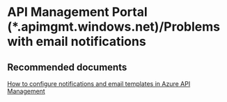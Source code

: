 <properties
	pageTitle="API Management Portal (*.apimgmt.windows.net)/Problems with email notifications"
	description="API Management Portal (*.apimgmt.windows.net)/	Problems with email notifications"
	service="API Management Service"
	resource=""
	authors="shrahman"
	displayOrder=""
	selfHelpType="generic"
	supportTopicIds="32318311"
	resourceTags=""
	productPesIds="15551"
	cloudEnvironments="public"
/>

# API Management Portal (*.apimgmt.windows.net)/Problems with email notifications


## **Recommended documents**
[How to configure notifications and email templates in Azure API Management](https://docs.microsoft.com/azure/api-management/api-management-howto-configure-notifications)
